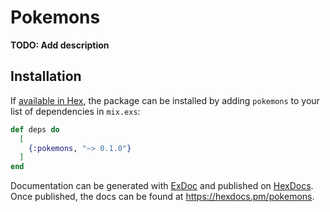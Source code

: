 # Pokemons

**TODO: Add description**

## Installation

If [available in Hex](https://hex.pm/docs/publish), the package can be installed
by adding `pokemons` to your list of dependencies in `mix.exs`:

```elixir
def deps do
  [
    {:pokemons, "~> 0.1.0"}
  ]
end
```

Documentation can be generated with [ExDoc](https://github.com/elixir-lang/ex_doc)
and published on [HexDocs](https://hexdocs.pm). Once published, the docs can
be found at <https://hexdocs.pm/pokemons>.

